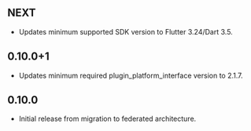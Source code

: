 ## NEXT

* Updates minimum supported SDK version to Flutter 3.24/Dart 3.5.

## 0.10.0+1

* Updates minimum required plugin_platform_interface version to 2.1.7.

## 0.10.0

* Initial release from migration to federated architecture.

